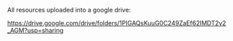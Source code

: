 All resources uploaded into a google drive:

https://drive.google.com/drive/folders/1PIGAQsKuuG0C249ZaEf62IMDT2y2_AGM?usp=sharing